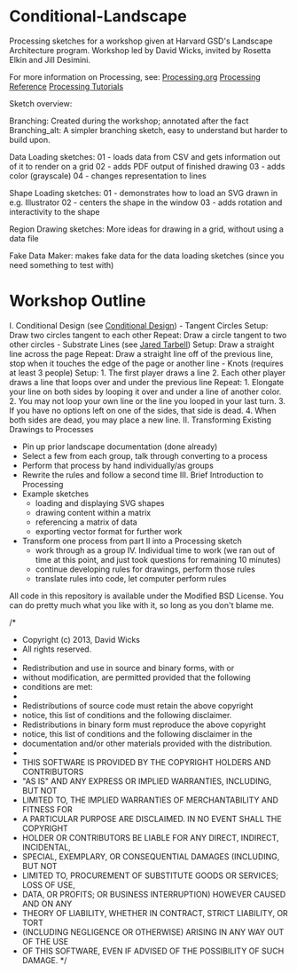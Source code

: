 Conditional-Landscape
=====================

Processing sketches for a workshop given at Harvard GSD's Landscape Architecture program.
Workshop led by David Wicks, invited by Rosetta Elkin and Jill Desimini.

For more information on Processing, see:
[Processing.org](http://processing.org)
[Processing Reference](http://processing.org/reference)
[Processing Tutorials](http://processing.org/learning/)

Sketch overview:

Branching:
Created during the workshop; annotated after the fact
Branching_alt:
A simpler branching sketch, easy to understand but harder to build upon.

Data Loading sketches:
01 - loads data from CSV and gets information out of it to render on a grid
02 - adds PDF output of finished drawing
03 - adds color (grayscale)
04 - changes representation to lines

Shape Loading sketches:
01 - demonstrates how to load an SVG drawn in e.g. Illustrator
02 - centers the shape in the window
03 - adds rotation and interactivity to the shape

Region Drawing sketches:
More ideas for drawing in a grid, without using a data file

Fake Data Maker:
makes fake data for the data loading sketches (since you need something to test with)

Workshop Outline
================
I. Conditional Design (see [Conditional Design](http://conditionaldesign.org))
	- Tangent Circles
		Setup:
		Draw two circles tangent to each other
		Repeat:
		Draw a circle tangent to two other circles
	- Substrate Lines (see [Jared Tarbell](http://www.complexification.net/gallery/machines/substrate/index.php))
		Setup:
		Draw a straight line across the page
		Repeat:
		Draw a straight line off of the previous line, stop when it touches the edge of the page or another line
	- Knots (requires at least 3 people)
		Setup:
		1. The first player draws a line
		2. Each other player draws a line that loops over and under the previous line
		Repeat:
		1. Elongate your line on both sides by looping it over and under a line of another color.
		2. You may not loop your own line or the line you looped in your last turn.
		3. If you have no options left on one of the sides, that side is dead.
		4. When both sides are dead, you may place a new line.
II. Transforming Existing Drawings to Processes
- Pin up prior landscape documentation (done already)
- Select a few from each group, talk through converting to a process
- Perform that process by hand individually/as groups
- Rewrite the rules and follow a second time
III. Brief Introduction to Processing
- Example sketches
	- loading and displaying SVG shapes
	- drawing content within a matrix
	- referencing a matrix of data
	- exporting vector format for further work
- Transform one process from part II into a Processing sketch
	- work through as a group
IV. Individual time to work (we ran out of time at this point, and just took questions for remaining 10 minutes)
	- continue developing rules for drawings, perform those rules
	- translate rules into code, let computer perform rules

All code in this repository is available under the Modified BSD License.
You can do pretty much what you like with it, so long as you don't blame me.

/*
 * Copyright (c) 2013, David Wicks
 * All rights reserved.
 *
 * Redistribution and use in source and binary forms, with or
 * without modification, are permitted provided that the following
 * conditions are met:
 *
 * Redistributions of source code must retain the above copyright
 * notice, this list of conditions and the following disclaimer.
 * Redistributions in binary form must reproduce the above copyright
 * notice, this list of conditions and the following disclaimer in the
 * documentation and/or other materials provided with the distribution.
 *
 * THIS SOFTWARE IS PROVIDED BY THE COPYRIGHT HOLDERS AND CONTRIBUTORS
 * "AS IS" AND ANY EXPRESS OR IMPLIED WARRANTIES, INCLUDING, BUT NOT
 * LIMITED TO, THE IMPLIED WARRANTIES OF MERCHANTABILITY AND FITNESS FOR
 * A PARTICULAR PURPOSE ARE DISCLAIMED. IN NO EVENT SHALL THE COPYRIGHT
 * HOLDER OR CONTRIBUTORS BE LIABLE FOR ANY DIRECT, INDIRECT, INCIDENTAL,
 * SPECIAL, EXEMPLARY, OR CONSEQUENTIAL DAMAGES (INCLUDING, BUT NOT
 * LIMITED TO, PROCUREMENT OF SUBSTITUTE GOODS OR SERVICES; LOSS OF USE,
 * DATA, OR PROFITS; OR BUSINESS INTERRUPTION) HOWEVER CAUSED AND ON ANY
 * THEORY OF LIABILITY, WHETHER IN CONTRACT, STRICT LIABILITY, OR TORT
 * (INCLUDING NEGLIGENCE OR OTHERWISE) ARISING IN ANY WAY OUT OF THE USE
 * OF THIS SOFTWARE, EVEN IF ADVISED OF THE POSSIBILITY OF SUCH DAMAGE.
 */
